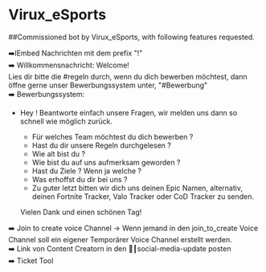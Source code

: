 # Virux_eSports

##Commissioned bot by Virux_eSports, with following features requested. <br>

➡️lEmbed Nachrichten mit dem prefix "!" <br>
➡️ Willkommensnachricht: Welcome! <br> Lies dir bitte die #regeln durch, wenn du dich bewerben möchtest, dann öffne gerne unser Bewerbungssystem unter, "#Bewerbung" <br>
➡️ Bewerbungssystem: <br>

- Hey ! Beantworte einfach unsere Fragen, wir melden uns dann so schnell wie möglich zurück. <br>

  - Für welches Team möchtest du dich bewerben ? <br>
  - Hast du dir unsere Regeln durchgelesen ?<br>
  - Wie alt bist du ?
  - Wie bist du auf uns aufmerksam geworden ?<br>
  - Hast du Ziele ? Wenn ja welche ?<br>
  - Was erhoffst du dir bei uns ?<br>
  - Zu guter letzt bitten wir dich uns deinen Epic Namen, alternativ, deinen Fortnite Tracker, Valo Tracker oder CoD Tracker zu senden.<br>

  Vielen Dank und einen schönen Tag!<br>

➡️ Join to create voice Channel → Wenn jemand in den join_to_create Voice Channel soll ein eigener Temporärer Voice Channel erstellt werden.<br>
➡️ Link von Content Creatorn in den 🔔┃social-media-update posten<br>
➡️ Ticket Tool <br>
